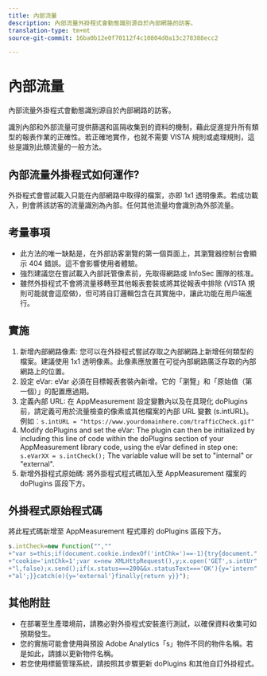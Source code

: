 ```yaml
---
title: 內部流量
description: 內部流量外掛程式會動態識別源自於內部網路的訪客。
translation-type: tm+mt
source-git-commit: 16ba0b12e0f70112f4c10804d0a13c278388ecc2

---
```



# 內部流量

內部流量外掛程式會動態識別源自於內部網路的訪客。

識別內部和外部流量可提供篩選和區隔收集到的資料的機制，藉此促進提升所有類型的報表作業的正確性。若正確地實作，也就不需要 VISTA 規則或處理規則，這些是識別此類流量的一般方法。

## 內部流量外掛程式如何運作?

外掛程式會嘗試載入只能在內部網路中取得的檔案，亦即 1x1 透明像素。若成功載入，則會將該訪客的流量識別為內部。任何其他流量均會識別為外部流量。

## 考量事項

* 此方法的唯一缺點是，在外部訪客瀏覽的第一個頁面上，其瀏覽器控制台會顯示 404 錯誤。這不會影響使用者體驗。
* 強烈建議您在嘗試載入內部託管像素前，先取得網路或 InfoSec 團隊的核准。
* 雖然外掛程式不會將流量移轉至其他報表套裝或將其從報表中排除 (VISTA 規則可能就會這麼做)，但可將自訂邏輯包含在其實施中，讓此功能在用戶端進行。

## 實施

1. 新增內部網路像素: 您可以在外掛程式嘗試存取之內部網路上新增任何類型的檔案。建議使用 1x1 透明像素。此像素應放置在可從內部網路廣泛存取的內部網路上的位置。
1. 設定 eVar: eVar 必須在目標報表套裝內新增。它的「瀏覽」和「原始值（第一個）」的配置應過期。
1. 定義內部 URL: 在 AppMeasurement 設定變數內以及在具現化 doPlugins 前，請定義可用於流量檢查的像素或其他檔案的內部 URL 變數 (s.intURL)。例如︰`s.intURL = "https://www.yourdomainhere.com/trafficCheck.gif"`
1. Modify doPlugins and set the eVar: The plugin can then be initialized by including this line of code within the doPlugins section of your AppMeasurement library code, using the eVar defined in step one: `s.eVarXX = s.intCheck();`
The variable value will be set to "internal" or "external".
1. 新增外掛程式原始碼: 將外掛程式程式碼加入至 AppMeasurement 檔案的 doPlugins 區段下方。

## 外掛程式原始程式碼

將此程式碼新增至 AppMeasurement 程式庫的 doPlugins 區段下方。

```JavaScript
s.intCheck=new Function("",""
+"var s=this;if(document.cookie.indexOf('intChk=')==-1){try{document."
+"cookie='intChk=1';var x=new XMLHttpRequest(),y;x.open('GET',s.intUr"
+"l,false);x.send();if(x.status===200&&x.statusText==='OK'){y='intern"
+"al';}}catch(e){y='external'}finally{return y}}");
```

## 其他附註

* 在部署至生產環境前，請務必對外掛程式安裝進行測試，以確保資料收集可如預期發生。
* 您的實施可能會使用與預設 Adobe Analytics「s」物件不同的物件名稱。若是如此，請據以更新物件名稱。
* 若您使用標籤管理系統，請按照其步驟更新 doPlugins 和其他自訂外掛程式。
